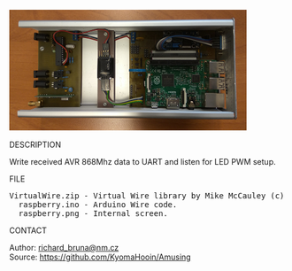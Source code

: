 ![RPi](https://github.com/KyomaHooin/Amusing/raw/master/raspberry/archa/avr/raspberry.png "screenshot")

DESCRIPTION

Write received AVR 868Mhz data to UART and listen for LED PWM setup.

FILE

<pre>
VirtualWire.zip - Virtual Wire library by Mike McCauley (c) 2008.
  raspberry.ino - Arduino Wire code.
  raspberry.png - Internal screen.
</pre>

CONTACT

Author: richard_bruna@nm.cz<br>
Source: https://github.com/KyomaHooin/Amusing


